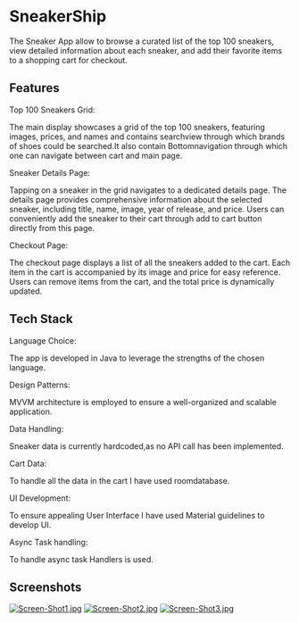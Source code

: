 
# SneakerShip
The Sneaker App allow to browse a curated list of the top 100 sneakers, view detailed information about each sneaker, and add their favorite items to a shopping cart for checkout.




## Features


Top 100 Sneakers Grid:

The main display showcases a grid of the top 100 sneakers, featuring images, prices, and names and contains searchview through which brands of shoes could be searched.It also contain Bottomnavigation through which one can navigate between cart and main page.

Sneaker Details Page:

Tapping on a sneaker in the grid navigates to a dedicated details page.
The details page provides comprehensive information about the selected sneaker, including title, name, image, year of release, and price.
Users can conveniently add the sneaker to their cart through add to cart button directly from this page.

Checkout Page:

The checkout page displays a list of all the sneakers added to the cart.
Each item in the cart is accompanied by its image and price for easy reference.
Users can remove items from the cart, and the total price is dynamically updated.



## Tech Stack

Language Choice:

The app is developed in Java to leverage the strengths of the chosen language.

Design Patterns:

MVVM architecture is employed to ensure a well-organized and scalable application.

Data Handling:

Sneaker data is currently hardcoded,as no API call has been implemented.

Cart Data: 

To handle all the data in the cart I have used roomdatabase.

UI Development:

To ensure appealing User Interface I have used Material guidelines to develop UI.

Async Task handling:

To handle async task Handlers is used.




## Screenshots
[![Screen-Shot1.jpg](https://i.postimg.cc/hPHjF5P1/Screen-Shot1.jpg)](https://postimg.cc/JG5mZKXs) 
[![Screen-Shot2.jpg](https://i.postimg.cc/Hkw76g4y/Screen-Shot2.jpg)](https://postimg.cc/Wd434xyN) 
[![Screen-Shot3.jpg](https://i.postimg.cc/28qtbHdJ/Screen-Shot3.jpg)](https://postimg.cc/MvS5gmFb)
